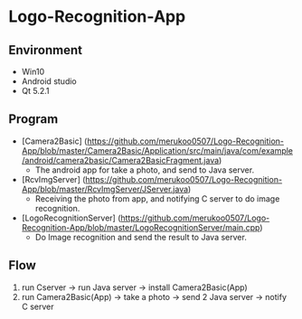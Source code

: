 # Logo-Recognition-App

## Environment
  * Win10
  * Android studio
  * Qt 5.2.1
  
## Program
  * [Camera2Basic] (https://github.com/merukoo0507/Logo-Recognition-App/blob/master/Camera2Basic/Application/src/main/java/com/example/android/camera2basic/Camera2BasicFragment.java)
    * The android app for take a photo, and send to Java server.
  * [RcvImgServer] (https://github.com/merukoo0507/Logo-Recognition-App/blob/master/RcvImgServer/JServer.java)
    * Receiving the photo from app, and notifying C server to do image recognition.
  * [LogoRecognitionServer] (https://github.com/merukoo0507/Logo-Recognition-App/blob/master/LogoRecognitionServer/main.cpp)
    * Do Image recognition and send the result to Java server.
    
## Flow
  1. run Cserver -> run Java server -> install Camera2Basic(App)
  2. run Camera2Basic(App) -> take a photo -> send 2 Java server -> notify C server
